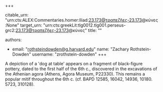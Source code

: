 +++


citable_urn: "urn:cts:ALEX:Commentaries.homer:Iliad:23.173@τραπεζῆες-23.173@κύνες:None"
target_urn: "urn:cts:greekLit:tlg0012.tlg001.perseus-grc2:23.173@τραπεζῆες-23.173@κύνες"
title: ""

authors:
- email: "rothsteindowden@g.harvard.edu"
  name: "Zachary Rothstein-Dowden"
  username: "zrothstein-dowden"
+++

<p>A depiction of a &#x27;dog at table&#x27; appears on a fragment of black-figure pottery, dated to the first half of the 6th c.,  discovered in the excavations of the Athenian agora (Athens, Agora Museum, P22330). This remains a popular mitif throughout the 6th c. (cf. BAPD 12585, 16042, 14936, 10180. 5723, 310128).</p>